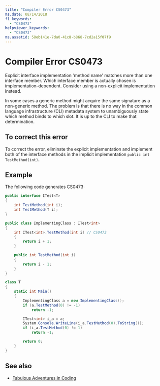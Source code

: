 ```yaml
---
title: "Compiler Error CS0473"
ms.date: 08/14/2018
f1_keywords:
  - "CS0473"
helpviewer_keywords:
  - "CS0473"
ms.assetid: 58eb141e-7da0-41c8-b868-7cd2a15f07f9
---
```

# Compiler Error CS0473

Explicit interface implementation 'method name' matches more than one interface member. Which interface member is actually chosen is implementation-dependent. Consider using a non-explicit implementation instead.

In some cases a generic method might acquire the same signature as a non-generic method. The problem is that there is no way in the common language infrastructure (CLI) metadata system to unambiguously state which method binds to which slot. It is up to the CLI to make that determination.

## To correct this error

To correct the error, eliminate the explicit implementation and implement both of the interface methods in the implicit implementation `public int TestMethod(int)`.

## Example

The following code generates CS0473:

```csharp
public interface ITest<T>
{
    int TestMethod(int i);
    int TestMethod(T i);
}

public class ImplementingClass : ITest<int>
{
    int ITest<int>.TestMethod(int i) // CS0473
    {
        return i + 1;
    }

    public int TestMethod(int i)
    {
        return i - 1;
    }
}

class T
{
    static int Main()
    {
        ImplementingClass a = new ImplementingClass();
        if (a.TestMethod(0) != -1)
            return -1;

        ITest<int> i_a = a;
        System.Console.WriteLine(i_a.TestMethod(0).ToString());
        if (i_a.TestMethod(0) != 1)
            return -1;

        return 0;
    }
}
```

## See also

- [Fabulous Adventures in Coding](https://blogs.msdn.microsoft.com/ericlippert/2006/04/06/odious-ambiguous-overloads-part-two/)

